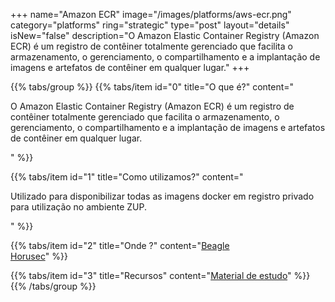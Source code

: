 +++
name="Amazon ECR"
image="/images/platforms/aws-ecr.png"
category="platforms"
ring="strategic"
type="post"
layout="details"
isNew="false"
description="O Amazon Elastic Container Registry (Amazon ECR) é um registro de contêiner totalmente gerenciado que facilita o armazenamento, o gerenciamento, o compartilhamento e a implantação de imagens e artefatos de contêiner em qualquer lugar."
+++

{{% tabs/group %}}
  {{% tabs/item id="0" title="O que é?" content="<p>O Amazon Elastic Container Registry (Amazon ECR) é um registro de contêiner totalmente gerenciado que facilita o armazenamento, o gerenciamento, o compartilhamento e a implantação de imagens e artefatos de contêiner em qualquer lugar.</p>" %}}

  {{% tabs/item id="1" title="Como utilizamos?" content="<p>Utilizado para disponibilizar todas as imagens docker em registro privado para utilização no ambiente ZUP.</p>" %}}

  {{% tabs/item id="2" title="Onde ?" content="<a href='https://usebeagle.io/' target='_blank'>Beagle</a><br /><a href='https://horusec.io/' target='_blank'>Horusec</a>" %}}

  {{% tabs/item id="3" title="Recursos" content="<a href='https://aws.amazon.com/pt/training/?nc2=h_ql_le_tc' target='_blank'>Material de estudo</a>" %}}
{{% /tabs/group %}}
